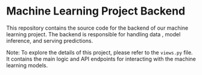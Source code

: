 # Machine Learning Project Backend

This repository contains the source code for the backend of our machine learning project. The backend is responsible for handling data , model inference, and serving predictions.

Note:
To explore the details of this project, please refer to the `views.py` file. It contains the main logic and API endpoints for interacting with the machine learning models.
